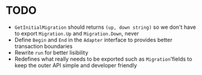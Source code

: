 # TODO
- `GetInitialMigration` should returns `(up, down string)` so we don't have to export `Migration.Up` and `Migration.Down`, never
- Define `Begin` and `End` in the `Adapter` interface to provides better transaction boundaries
- Rewrite `run` for better lisibility
- Redefines what really needs to be exported such as `Migration`'fields to keep the outer API simple and developer friendly